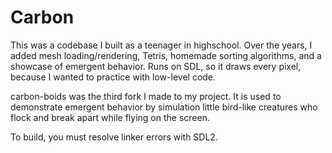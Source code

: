 # Carbon
This was a codebase I built as a teenager in highschool. Over the years, I added mesh loading/rendering, Tetris, homemade sorting algorithms, and a showcase of emergent behavior. Runs on SDL, so it draws every pixel, because I wanted to practice with low-level code.

carbon-boids was the third fork I made to my project. It is used to demonstrate emergent behavior by simulation little bird-like creatures who flock and break apart
while flying on the screen. 

To build, you must resolve linker errors with SDL2.
